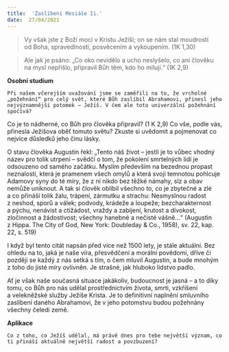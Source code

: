 ```yaml
---
title:  'Zaslíbení Mesiáše Ii.'
date:  27/04/2021
---
```


> <p></p>
> Vy však jste z Boží moci v Kristu Ježíši; on se nám stal moudrostí od Boha, spravedlností, posvěcením a vykoupením. (1K 1,30)

> <p></p>
> Ale jak je psáno: „Co oko nevidělo a ucho neslyšelo, co ani člověku na mysl nepřišlo, připravil Bůh těm, kdo ho milují.“ (1K 2,9)

**Osobní studium**

`Při našem včerejším uvažování jsme se zaměřili na to, že vrcholné „požehnání“ pro celý svět, které Bůh zaslíbil Abrahamovi, přinesl jeho nejvýznamnější potomek – Ježíš. V čem ale toto univerzální požehnání spočívá?`

Co je to nádherné, co Bůh pro člověka připravil? (1 K 2,9) Co vše, podle vás, přinesla Ježíšova oběť tomuto světu? Zkuste si uvědomit a pojmenovat co nejvíce důsledků jeho činu lásky.

O stavu člověka Augustin řekl: „Tento náš život – jestli je to vůbec vhodný název pro tolik utrpení – svědčí o tom, že pokolení smrtelných lidí je odsouzeno od samého začátku. Myslím především na bezednou propast neznalosti, která je pramenem všech omylů a která svojí temnotou pohlcuje Adamovy syny do té míry, že z ní nikdo bez těžké námahy, slz a obav nemůže uniknout. A tak si člověk oblíbil všechno to, co je zbytečné a zlé a co přináší tolik žalu, trápení, zármutku a strachu: Nesmyslnou radost z neshod, sporů a válek; podvody, krádeže a loupeže; bezcharakternost a pýchu, nenávist a ctižádost, vraždy a zabíjení, krutost a divokost, zločinnost a žádostivost; všechny hanebné a nečisté vášně…“ (Augustin z Hippa. The City of God, New York: Doubleday & Co., 1958), sv. 22, kap. 22, s. 519)

I když byl tento citát napsán před více než 1500 lety, je stále aktuální. Bez ohledu na to, jaká je naše víra, přesvědčení a morální povědomí, dříve či později se každý z nás setká s tím, o čem mluvil Augustin, a bude mnohým z toho do jisté míry ovlivněn. Je strašné, jak hluboko lidstvo padlo.

Ať je však naše současná situace jakákoliv, budoucnost je jasná – a to díky tomu, co Bůh pro nás udělal prostřednictvím života, smrti, vzkříšení a velekněžské služby Ježíše Krista. Je to definitivní naplnění smluvního zaslíbení daného Abrahamovi, že v jeho potomstvu budou požehnány všechny čeledi země.

**Aplikace**

`Co z toho, co Ježíš udělal, má právě dnes pro tebe největší význam, co ti přináší aktuálně největší radost a povzbuzení?`